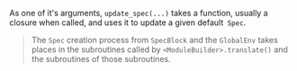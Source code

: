 As one of it's arguments, `update_spec(...)` takes a function, usually a closure when called, and uses it to update a given default` Spec`.

> The `Spec` creation process from `SpecBlock` and the `GlobalEnv` takes places in the subroutines called by `<ModuleBuilder>.translate()` and the subroutines of those subroutines.



